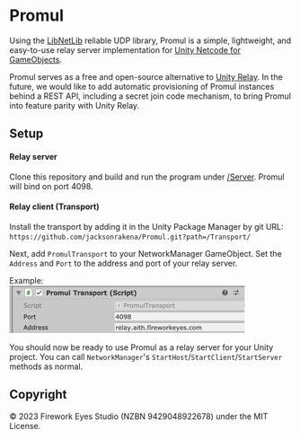 # Promul
Using the [LibNetLib](https://github.com/RevenantX/LiteNetLib) reliable UDP library, Promul is a simple, lightweight, and easy-to-use relay server implementation for [Unity Netcode for GameObjects](https://docs-multiplayer.unity3d.com/netcode/current/about/). 
  
Promul serves as a free and open-source alternative to [Unity Relay](https://unity.com/products/relay). In the future, we would like to add automatic provisioning of Promul instances behind a REST API, including a secret join code mechanism, to bring Promul into feature parity with Unity Relay.

## Setup
#### Relay server
Clone this repository and build and run the program under [/Server](/Server). Promul will bind on port 4098.
#### Relay client (Transport)
Install the transport by adding it in the Unity Package Manager by git URL:  
`https://github.com/jacksonrakena/Promul.git?path=/Transport/`
  
Next, add `PromulTransport` to your NetworkManager GameObject. Set the `Address` and `Port` to the address and port of your relay server.  

Example:  
![Alt text](example.png)  
  

You should now be ready to use Promul as a relay server for your Unity project. You can call `NetworkManager`'s `StartHost`/`StartClient`/`StartServer` methods as normal.

## Copyright
&copy; 2023 Firework Eyes Studio (NZBN 9429048922678) under the MIT License.
